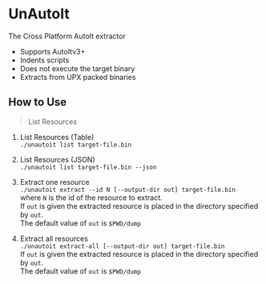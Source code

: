 # UnAutoIt

The Cross Platform AutoIt extractor

* Supports AutoItv3+
* Indents scripts
* Does not execute the target binary
* Extracts from UPX packed binaries

## How to Use

> List Resources

1. List Resources (Table)  
    `./unautoit list target-file.bin`

2. List Resources (JSON)  
    `./unautoit list target-file.bin --json`

3. Extract one resource  
    `./unautoit extract --id N [--output-dir out] target-file.bin`  
    where `N` is the id of the resource to extract.  
    If `out` is given the extracted resource is placed in the directory specified by `out`.  
    The default value of `out` is `$PWD/dump`

4. Extract all resources  
    `./unautoit extract-all [--output-dir out] target-file.bin`  
    If `out` is given the extracted resource is placed in the directory specified by `out`.  
    The default value of `out` is `$PWD/dump`
